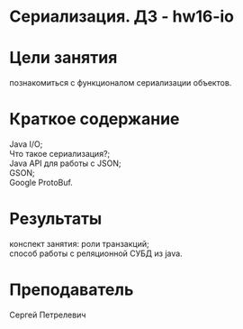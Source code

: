 # Сериализация. ДЗ - hw16-io

# Цели занятия
познакомиться с функционалом сериализации объектов.

# Краткое содержание
Java I/O;<br/>
Что такое сериализация?;<br/>
Java API для работы с JSON;<br/>
GSON;<br/>
Google ProtoBuf.<br/>

# Результаты
конспект занятия: роли транзакций;<br/>
способ работы с реляционной СУБД из java.

# Преподаватель
Сергей Петрелевич